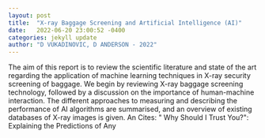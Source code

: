 ```yaml
---
layout: post
title:  "X-ray Baggage Screening and Artificial Intelligence (AI)"
date:   2022-06-20 23:00:52 -0400
categories: jekyll update
author: "D VUKADINOVIC, D ANDERSON - 2022"
---
```

The aim of this report is to review the scientific literature and state of the art regarding the application of machine learning techniques in X-ray security screening of baggage. We begin by reviewing X-ray baggage screening technology, followed by a discussion on the importance of human-machine interaction. The different approaches to measuring and describing the performance of AI algorithms are summarised, and an overview of existing databases of X-ray images is given. An  Cites: " Why Should I Trust You?": Explaining the Predictions of Any